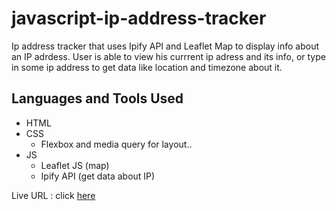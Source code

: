 # javascript-ip-address-tracker
Ip address tracker that uses Ipify API and Leaflet Map to display info about an IP adrdess.
User is able to view his currrent ip adress and its info, or type in some ip address to get data like location and timezone about it.



## Languages and Tools Used

 - HTML
 - CSS
   - Flexbox and media query for layout..
 - JS
   - Leaflet JS (map)
   - Ipify API (get data about IP)
   
Live URL : click [here](https://ip-adress-track.netlify.app)
